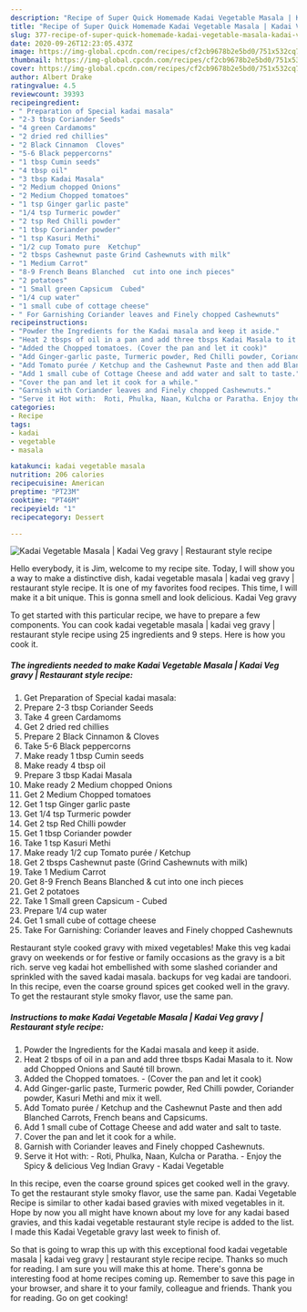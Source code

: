 ```yaml
---
description: "Recipe of Super Quick Homemade Kadai Vegetable Masala | Kadai Veg gravy | Restaurant style recipe"
title: "Recipe of Super Quick Homemade Kadai Vegetable Masala | Kadai Veg gravy | Restaurant style recipe"
slug: 377-recipe-of-super-quick-homemade-kadai-vegetable-masala-kadai-veg-gravy-restaurant-style-recipe
date: 2020-09-26T12:23:05.437Z
image: https://img-global.cpcdn.com/recipes/cf2cb9678b2e5bd0/751x532cq70/kadai-vegetable-masala-kadai-veg-gravy-restaurant-style-recipe-recipe-main-photo.jpg
thumbnail: https://img-global.cpcdn.com/recipes/cf2cb9678b2e5bd0/751x532cq70/kadai-vegetable-masala-kadai-veg-gravy-restaurant-style-recipe-recipe-main-photo.jpg
cover: https://img-global.cpcdn.com/recipes/cf2cb9678b2e5bd0/751x532cq70/kadai-vegetable-masala-kadai-veg-gravy-restaurant-style-recipe-recipe-main-photo.jpg
author: Albert Drake
ratingvalue: 4.5
reviewcount: 39393
recipeingredient:
- " Preparation of Special kadai masala"
- "2-3 tbsp Coriander Seeds"
- "4 green Cardamoms"
- "2 dried red chillies"
- "2 Black Cinnamon  Cloves"
- "5-6 Black peppercorns"
- "1 tbsp Cumin seeds"
- "4 tbsp oil"
- "3 tbsp Kadai Masala"
- "2 Medium chopped Onions"
- "2 Medium Chopped tomatoes"
- "1 tsp Ginger garlic paste"
- "1/4 tsp Turmeric powder"
- "2 tsp Red Chilli powder"
- "1 tbsp Coriander powder"
- "1 tsp Kasuri Methi"
- "1/2 cup Tomato pure  Ketchup"
- "2 tbsps Cashewnut paste Grind Cashewnuts with milk"
- "1 Medium Carrot"
- "8-9 French Beans Blanched  cut into one inch pieces"
- "2 potatoes"
- "1 Small green Capsicum  Cubed"
- "1/4 cup water"
- "1 small cube of cottage cheese"
- " For Garnishing Coriander leaves and Finely chopped Cashewnuts"
recipeinstructions:
- "Powder the Ingredients for the Kadai masala and keep it aside."
- "Heat 2 tbsps of oil in a pan and add three tbsps Kadai Masala to it. Now add Chopped Onions and Sauté till brown."
- "Added the Chopped tomatoes. (Cover the pan and let it cook)"
- "Add Ginger-garlic paste, Turmeric powder, Red Chilli powder, Coriander powder, Kasuri Methi and mix it well."
- "Add Tomato purée / Ketchup and the Cashewnut Paste and then add Blanched Carrots, French beans and Capsicums."
- "Add 1 small cube of Cottage Cheese and add water and salt to taste."
- "Cover the pan and let it cook for a while."
- "Garnish with Coriander leaves and Finely chopped Cashewnuts."
- "Serve it Hot with:  Roti, Phulka, Naan, Kulcha or Paratha. Enjoy the Spicy &amp; delicious Veg Indian Gravy - Kadai Vegetable"
categories:
- Recipe
tags:
- kadai
- vegetable
- masala

katakunci: kadai vegetable masala 
nutrition: 206 calories
recipecuisine: American
preptime: "PT23M"
cooktime: "PT46M"
recipeyield: "1"
recipecategory: Dessert

---
```



![Kadai Vegetable Masala | Kadai Veg gravy | Restaurant style recipe](https://img-global.cpcdn.com/recipes/cf2cb9678b2e5bd0/751x532cq70/kadai-vegetable-masala-kadai-veg-gravy-restaurant-style-recipe-recipe-main-photo.jpg)

Hello everybody, it is Jim, welcome to my recipe site. Today, I will show you a way to make a distinctive dish, kadai vegetable masala | kadai veg gravy | restaurant style recipe. It is one of my favorites food recipes. This time, I will make it a bit unique. This is gonna smell and look delicious.
 Kadai Veg gravy 

To get started with this particular recipe, we have to prepare a few components. You can cook kadai vegetable masala | kadai veg gravy | restaurant style recipe using 25 ingredients and 9 steps. Here is how you cook it.

<!--inarticleads1-->

##### The ingredients needed to make Kadai Vegetable Masala | Kadai Veg gravy | Restaurant style recipe:

1. Get  Preparation of Special kadai masala:
1. Prepare 2-3 tbsp Coriander Seeds
1. Take 4 green Cardamoms
1. Get 2 dried red chillies
1. Prepare 2 Black Cinnamon &amp; Cloves
1. Take 5-6 Black peppercorns
1. Make ready 1 tbsp Cumin seeds
1. Make ready 4 tbsp oil
1. Prepare 3 tbsp Kadai Masala
1. Make ready 2 Medium chopped Onions
1. Get 2 Medium Chopped tomatoes
1. Get 1 tsp Ginger garlic paste
1. Get 1/4 tsp Turmeric powder
1. Get 2 tsp Red Chilli powder
1. Get 1 tbsp Coriander powder
1. Take 1 tsp Kasuri Methi
1. Make ready 1/2 cup Tomato purée / Ketchup
1. Get 2 tbsps Cashewnut paste (Grind Cashewnuts with milk)
1. Take 1 Medium Carrot
1. Get 8-9 French Beans Blanched &amp; cut into one inch pieces
1. Get 2 potatoes
1. Take 1 Small green Capsicum - Cubed
1. Prepare 1/4 cup water
1. Get 1 small cube of cottage cheese
1. Take  For Garnishing: Coriander leaves and Finely chopped Cashewnuts


Restaurant style cooked gravy with mixed vegetables! Make this veg kadai gravy on weekends or for festive or family occasions as the gravy is a bit rich. serve veg kadai hot embellished with some slashed coriander and sprinkled with the saved kadai masala. backups for veg kadai are tandoori. In this recipe, even the coarse ground spices get cooked well in the gravy. To get the restaurant style smoky flavor, use the same pan. 

<!--inarticleads2-->

##### Instructions to make Kadai Vegetable Masala | Kadai Veg gravy | Restaurant style recipe:

1. Powder the Ingredients for the Kadai masala and keep it aside.
1. Heat 2 tbsps of oil in a pan and add three tbsps Kadai Masala to it. Now add Chopped Onions and Sauté till brown.
1. Added the Chopped tomatoes. - (Cover the pan and let it cook)
1. Add Ginger-garlic paste, Turmeric powder, Red Chilli powder, Coriander powder, Kasuri Methi and mix it well.
1. Add Tomato purée / Ketchup and the Cashewnut Paste and then add Blanched Carrots, French beans and Capsicums.
1. Add 1 small cube of Cottage Cheese and add water and salt to taste.
1. Cover the pan and let it cook for a while.
1. Garnish with Coriander leaves and Finely chopped Cashewnuts.
1. Serve it Hot with:  - Roti, Phulka, Naan, Kulcha or Paratha. - Enjoy the Spicy &amp; delicious Veg Indian Gravy - Kadai Vegetable


In this recipe, even the coarse ground spices get cooked well in the gravy. To get the restaurant style smoky flavor, use the same pan. Kadai Vegetable Recipe is similar to other kadai based gravies with mixed vegetables in it. Hope by now you all might have known about my love for any kadai based gravies, and this kadai vegetable restaurant style recipe is added to the list. I made this Kadai Vegetable gravy last week to finish of. 

So that is going to wrap this up with this exceptional food kadai vegetable masala | kadai veg gravy | restaurant style recipe recipe. Thanks so much for reading. I am sure you will make this at home. There's gonna be interesting food at home recipes coming up. Remember to save this page in your browser, and share it to your family, colleague and friends. Thank you for reading. Go on get cooking!
